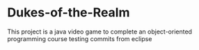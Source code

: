 # Dukes-of-the-Realm
This project is a java video game to complete an object-oriented programming course
testing commits from eclipse
